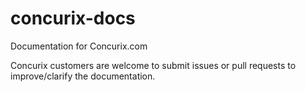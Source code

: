 concurix-docs
=============

Documentation for Concurix.com

Concurix customers are welcome to submit issues or pull requests to improve/clarify the documentation.